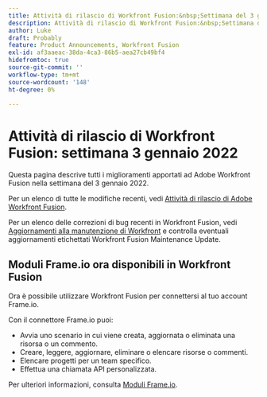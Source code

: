 ```yaml
---
title: Attività di rilascio di Workfront Fusion:&nbsp;Settimana del 3 gennaio 2022
description: Attività di rilascio di Workfront Fusion:&nbsp;Settimana del 3 gennaio 2022
author: Luke
draft: Probably
feature: Product Announcements, Workfront Fusion
exl-id: af3aaeac-38da-4ca3-86b5-aea27cb49bf4
hidefromtoc: true
source-git-commit: ''
workflow-type: tm+mt
source-wordcount: '148'
ht-degree: 0%

---
```


# Attività di rilascio di Workfront Fusion: settimana 3 gennaio 2022

Questa pagina descrive tutti i miglioramenti apportati ad Adobe Workfront Fusion nella settimana del 3 gennaio 2022.

Per un elenco di tutte le modifiche recenti, vedi [Attività di rilascio di Adobe Workfront Fusion](../../../product-announcements/product-releases/fusion-release-activity/fusion-release-activity.md).

Per un elenco delle correzioni di bug recenti in Workfront Fusion, vedi [Aggiornamenti alla manutenzione di Workfront](https://experienceleague.adobe.com/docs/workfront-known-issues/releases/current-updates.html) e controlla eventuali aggiornamenti etichettati Workfront Fusion Maintenance Update.

## Moduli Frame.io ora disponibili in Workfront Fusion

Ora è possibile utilizzare Workfront Fusion per connettersi al tuo account Frame.io.

Con il connettore Frame.io puoi:

* Avvia uno scenario in cui viene creata, aggiornata o eliminata una risorsa o un commento.
* Creare, leggere, aggiornare, eliminare o elencare risorse o commenti.
* Elencare progetti per un team specifico.
* Effettua una chiamata API personalizzata.

Per ulteriori informazioni, consulta [Moduli Frame.io](../../../workfront-fusion/apps-and-their-modules/frame-io-modules.md).
